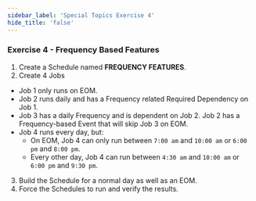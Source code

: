 ```yaml
---
sidebar_label: 'Special Topics Exercise 4'
hide_title: 'false'
---
```


### Exercise 4 - Frequency Based Features

1.	Create a Schedule named **FREQUENCY FEATURES**.
2.	Create 4 Jobs
* Job 1 only runs on EOM.
* Job 2 runs daily and has a Frequency related Required Dependency on Job 1.
* Job 3 has a daily Frequency and is dependent on Job 2. Job 2 has a Frequency-based Event that will skip Job 3 on EOM.
*  Job 4 runs every day, but:
    *  On EOM, Job 4 can only run between ```7:00 am``` and ```10:00 am``` or ```6:00 pm``` and ```8:00 pm```.
    *  Every other day, Job 4 can run between ```4:30 am``` and ```10:00 am``` or ```6:00 pm``` and ```9:30 pm```.
3.	Build the Schedule for a normal day as well as an EOM. 
4.	Force the Schedules to run and verify the results.